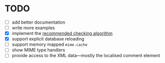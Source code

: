 TODO
====

 - [ ] add better documentation
 - [ ] write more examples
 - [x] implement the [recommended checking algorithm][check]
 - [x] support explicit database reloading
 - [ ] support memory mapped `mime.cache`
 - [ ] show MIME type handlers
 - [ ] provide access to the XML data—mostly the localised comment element

[check]: https://specifications.freedesktop.org/shared-mime-info-spec/shared-mime-info-spec-latest.html#idm46152099188256

